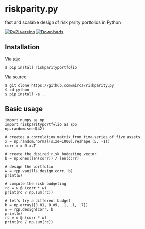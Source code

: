 # riskparity.py

fast and scalable design of risk parity portfolios in Python

[![PyPI version](https://badge.fury.io/py/riskparityportfolio.svg)](https://badge.fury.io/py/riskparityportfolio)
[![Downloads](https://pepy.tech/badge/riskparityportfolio)](https://pepy.tech/project/riskparityportfolio)

## Installation
Via `pip`:
```
$ pip install riskparityportfolio
```

Via source:
```
$ git clone https://github.com/mirca/riskparity.py
$ cd python
$ pip install -e .
```

## Basic usage
```{python}
import numpy as np
import riskparityportfolio as rpp
np.random.seed(42)

# creates a correlation matrix from time-series of five assets
x = np.random.normal(size=1000).reshape((5, -1))
corr = x @ x.T

# create the desired risk budgeting vector
b = np.ones(len(corr)) / len(corr)

# design the portfolio
w = rpp.vanilla.design(corr, b)
print(w)

# compute the risk budgeting
rc = w @ (corr * w)
print(rc / np.sum(rc))

# let's try a different budget
b = np.array([0.01, 0.09, .1, .1, .7])
w = rpp.design(corr, b)
print(w)
rc = w @ (corr * w)
print(rc / np.sum(rc))
```

